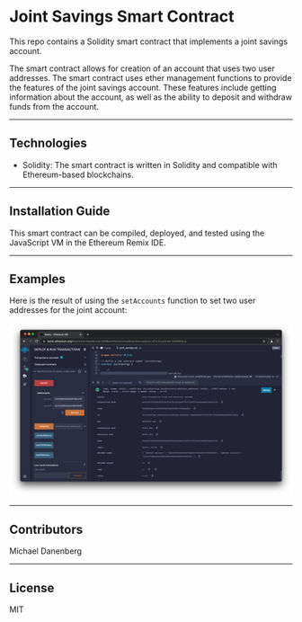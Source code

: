 # Joint Savings Smart Contract

This repo contains a Solidity smart contract that implements a joint savings account.

The smart contract allows for creation of an account that uses two user addresses.  The smart contract uses ether management functions to provide the features of the joint savings account. These features include getting information about the account, as well as the ability to deposit and withdraw funds from the account.

---

## Technologies

* Solidity: The smart contract is written in Solidity and compatible with Ethereum-based blockchains.

---

## Installation Guide

This smart contract can be compiled, deployed, and tested using the JavaScript VM in the Ethereum Remix IDE.

---

## Examples

Here is the result of using the `setAccounts` function to set two user addresses for the joint account:

![setAccounts](Execution_Results/1_setAccounts.png)

---

## Contributors

Michael Danenberg

---

## License

MIT
